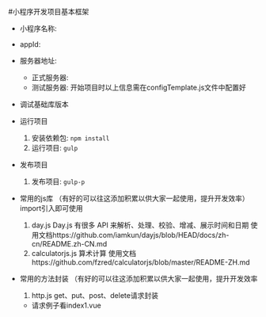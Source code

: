#小程序开发项目基本框架
- 小程序名称: 
- appId: 
- 服务器地址:
  - 正式服务器: 
  - 测试服务器:
  开始项目时以上信息需在configTemplate.js文件中配置好   
- 调试基础库版本

- 运行项目
  1. 安装依赖包: `npm install`
  2. 运行项目: `gulp`

- 发布项目
  1. 发布项目: `gulp-p`

- 常用的js库 （有好的可以往这添加积累以供大家一起使用，提升开发效率）import引入即可使用
  1. day.js   Day.js 有很多 API 来解析、处理、校验、增减、展示时间和日期
    使用文档https://github.com/iamkun/dayjs/blob/HEAD/docs/zh-cn/README.zh-CN.md
  2. calculatorjs.js   算术计算 
    使用文档https://github.com/fzred/calculatorjs/blob/master/README-ZH.md

- 常用的方法封装 （有好的可以往这添加积累以供大家一起使用，提升开发效率
  1. http.js  get、put、post、delete请求封装
    - 请求例子看index1.vue



